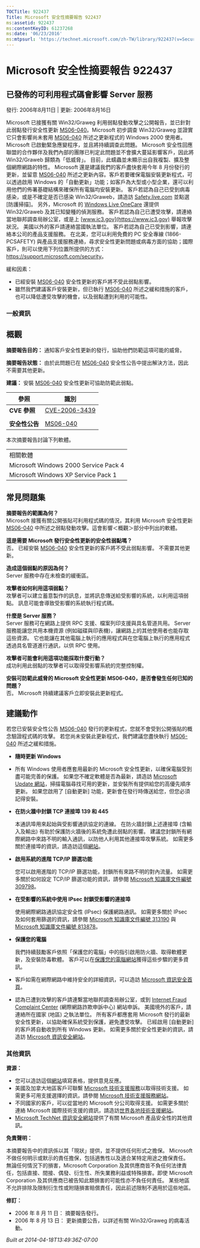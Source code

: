 ```yaml
---
TOCTitle: 922437
Title: Microsoft 安全性摘要報告 922437
ms:assetid: 922437
ms:contentKeyID: 61237268
ms:date: '06/23/2016'
ms:mtpsurl: 'https://technet.microsoft.com/zh-TW/library/922437(v=Security.10)'
---
```



Microsoft 安全性摘要報告 922437
===============================

已發佈的可利用程式碼會影響 Server 服務
--------------------------------------

發行: 2006年8月11日 | 更新: 2006年8月16日

Microsoft 已接獲有關 Win32/Graweg 利用弱點發動攻擊之公開報告，並已針對此弱點發行安全性更新 [MS06-040](https://technet.microsoft.com/security/bulletin/ms06-040)。Microsoft 初步調查 Win32/Graweg 並證實它只會影響尚未套用 [MS06-040](https://technet.microsoft.com/security/bulletin/ms06-040) 所述之更新程式的 Windows 2000 使用者。Microsoft 已啟動緊急應變程序，並且將持續調查此問題。
Microsoft 安全性回應聯盟的合作夥伴及我們內部的團隊已判定此問題並不會擴大蔓延影響客戶，因此將 Win32/Graweb 歸類為「低威脅」。 目前，此蠕蟲並未顯示出自我複製、擴及整個網際網路的特性。
Microsoft 還是建議我們的客戶盡快套用今年 8 月份發行的更新，並留意 [MS06-040](https://technet.microsoft.com/security/bulletin/ms06-040) 所述之更新內容。客戶若要確保電腦安裝更新程式，可以透過啟用 Windows 的「自動更新」功能；如客戶為大型或小型企業，還可以利用他們的佈署基礎結構來確保所有電腦均安裝更新。
客戶若認為自己已受到病毒感染，或是不確定是否已感染 Win32/Graweb，請造訪 [Safety.live.com](https://safety.live.com) 並點選 \[防護掃描\]。 另外，Microsoft 的 [Windows Live OneCare](https://www.windowsonecare.com/) 還提供 Win32/Graweb 及其已知變種的偵測服務。
客戶若認為自己已遭受攻擊，請連絡當地聯邦調查局辦公室，或是上 [www.ic3.gov](https://www.ic3.gov) 舉報攻擊狀況。 美國以外的客戶請連絡當國執法單位。
客戶若認為自己已受到影響，請連絡本公司的產品支援服務。 在北美，您可以利用免費的 PC 安全專線 (1866-PCSAFETY) 與產品支援服務連絡，尋求安全性更新問題或病毒方面的協助；國際客戶，則可以使用下列位置所提供的方式： <https://support.microsoft.com/security>。

緩和因素：

-   已經安裝 [MS06-040](https://technet.microsoft.com/security/bulletin/ms06-040) 安全性更新的客戶將不受此弱點影響。
-   雖然我們建議客戶安裝更新，但已執行 [MS06-040](https://technet.microsoft.com/security/bulletin/ms06-040) 所述之緩和措施的客戶，也可以降低遭受攻擊的機會，以及弱點遭到利用的可能性。

### 一般資訊

概觀
----


**摘要報告目的：**  通知客戶安全性更新的發行，協助他們防範這項可能的威脅。

**摘要報告狀態：**  由於此問題已在 [MS06-040](https://technet.microsoft.com/security/bulletin/ms06-040) 安全性公告中提出解決方法，因此不需要其他更新。

**建議：**  安裝 [MS06-040](https://technet.microsoft.com/security/bulletin/ms06-040) 安全性更新可協助防範此弱點。

| 參照           | 識別                                                                             |
|----------------|----------------------------------------------------------------------------------|
| **CVE 參照**   | [CVE-2006-3439](https://www.cve.mitre.org/cgi-bin/cvename.cgi?name=cve-2006-3439) |
|                |                                                                                  |
| **安全性公告** | [MS06-040](https://technet.microsoft.com/security/bulletin/ms06-040)              |

本次摘要報告討論下列軟體。

|                                       |
|---------------------------------------|
| 相關軟體                              |
| Microsoft Windows 2000 Service Pack 4 |
| Microsoft Windows XP Service Pack 1   |

常見問題集
----------


**摘要報告的範圍為何？**  
Microsoft 接獲有關公開張貼可利用程式碼的情況，其利用 Microsoft 安全性更新 [MS06-040](https://technet.microsoft.com/security/bulletin/ms06-040) 中所述之弱點發動攻擊。這會影響＜概觀＞部分中列出的軟體。

**這是需要 Microsoft 發行安全性更新的安全性弱點嗎？**  
否。 已經安裝 [MS06-040](https://technet.microsoft.com/security/bulletin/ms06-040) 安全性更新的客戶將不受此弱點影響。 不需要其他更新。

**造成這個弱點的原因為何？**  
Server 服務中存在未檢查的緩衝區。

**攻擊者如何利用這項弱點？**  
攻擊者可以建立蓄意製作的訊息，並將訊息傳送給受影響的系統，以利用這項弱點。 訊息可能會導致受影響的系統執行程式碼。

**什麼是 Server 服務？**  
Server 服務可在網路上提供 RPC 支援、檔案列印支援與具名管道共用。 Server 服務能讓您共用本機資源 (例如磁碟與印表機)，讓網路上的其他使用者也能存取這些資源。 它也能讓在其他電腦上執行的應用程式與在您電腦上執行的應用程式透過具名管道進行通訊，以供 RPC 使用。

**攻擊者可能會利用這項功能採取什麼行動？**  
成功利用此弱點的攻擊者可以取得受影響系統的完整控制權。

**安裝可防範此威脅的 Microsoft 安全性更新 MS06-040，是否會發生任何已知的問題？**  
否。 Microsoft 持續建議客戶立即安裝此更新程式。

建議動作
--------


若您已安裝安全性公告 [MS06-040](https://technet.microsoft.com/security/bulletin/ms06-040) 發行的更新程式，您就不會受到公開張貼的概念驗證程式碼的攻擊。 若您尚未安裝此更新程式，我們建議您盡快執行 [MS06-040](https://technet.microsoft.com/security/bulletin/ms06-040) 所述之緩和措施。

-   **隨時更新 Windows**
-   所有 Windows 使用者應套用最新的 Microsoft 安全性更新，以確保電腦受到盡可能完善的保護。 如果您不確定軟體是否為最新，請造訪 [Microsoft Update 網站](https://update.microsoft.com/microsoftupdate)，掃描電腦尋找可用的更新，並安裝所有提供給您的高優先順序更新。 如果您啟用了 \[自動更新\] 功能，更新會在發行時傳送給您，但您必須記得安裝。
-   **在防火牆中封鎖 TCP 連接埠 139 和 445**

    本通訊埠用來起始與受影響通訊協定的連線。 在防火牆封鎖上述連接埠 (含輸入及輸出) 有助於保護防火牆後的系統免遭此弱點的影響。 建議您封鎖所有網際網路中來路不明的輸入通訊，以防他人利用其他連接埠攻擊系統。 如需更多關於連接埠的資訊，請造訪這個[網站](https://go.microsoft.com/fwlink/?linkid=21312)。

-   **啟用系統的進階 TCP/IP 篩選功能**

    您可以啟用進階的 TCP/IP 篩選功能，封鎖所有來路不明的對內流量。 如需更多關於如何設定 TCP/IP 篩選功能的資訊，請參閱 [Microsoft 知識庫文件編號 309798](https://support.microsoft.com/kb/309798/zh-tw)。

-   **在受影響的系統中使用 IPsec 封鎖受影響的連接埠**

    使用網際網路通訊協定安全性 (IPsec) 保護網路通訊。 如需更多關於 IPsec 及如何套用篩選的資訊，請參閱 [Microsoft 知識庫文件編號 313190](https://support.microsoft.com/kb/313190/zh-tw) 與 [Microsoft 知識庫文件編號 813878](https://support.microsoft.com/kb/813878/zh-tw)。

-   **保護您的電腦**

    我們持續鼓勵客戶依照「保護您的電腦」中的指引啟用防火牆、取得軟體更新，及安裝防毒軟體。 客戶可以在[保護您的電腦網站](https://www.microsoft.com/taiwan/athome/security/protect/windowsxpsp2/default.mspx)獲得這些步驟的更多資訊。

-   客戶如需在網際網路中維持安全的詳細資訊，可以造訪 [Microsoft 資訊安全首頁](https://www.microsoft.com/taiwan/security)。
-   認為已遭到攻擊的客戶請連繫當地聯邦調查局辦公室，或到 [Internet Fraud Complaint Center](https://www.ifccfbi.gov/index.asp) (網際網路詐欺申訴中心) 網站申訴。 美國境外的客戶，請連絡所在國家 (地區) 之執法單位。
    所有客戶都應套用 Microsoft 發行的最新安全性更新，以協助確保系統受到保護，避免遭受攻擊。 已經啟用 \[自動更新\] 的客戶將自動收到所有 Windows 更新。 如需更多關於安全性更新的資訊，請造訪 [Microsoft 資訊安全網站](https://www.microsoft.com/taiwan/security/)。

### 其他資訊

**資源：** 

-   您可以造訪這個[網站](https://support.microsoft.com/common/survey.aspx?scid=sw;en;1257&amp;showpage=1&amp;ws=technet&amp;sd=tech)填寫表格，提供意見反應。
-   美國及加拿大地區客戶可聯繫 [Microsoft 技術支援服務](https://go.microsoft.com/fwlink/?linkid=21131)以取得技術支援。 如需更多可用支援選擇的資訊，請參閱 [Microsoft 技術支援服務網站](https://support.microsoft.com/)。
-   不同國家的客戶，可以從當地的 Microsoft 分公司取得支援。 如需更多關於連絡 Microsoft 國際技術支援的資訊，請造訪[世界各地技術支援網站](https://go.microsoft.com/fwlink/?linkid=21155)。
-   [Microsoft TechNet 資訊安全網站](https://www.microsoft.com/taiwan/technet/security/default.mspx)提供了有關 Microsoft 產品安全性的其他資訊。

**免責聲明：** 

本摘要報告中的資訊係以其「現狀」提供，並不提供任何形式之擔保。 Microsoft 不做任何明示或默示的責任擔保，包括適售性以及適合某特定用途之擔保責任。 無論任何情況下的損害，Microsoft Corporation 及其供應商皆不負任何法律責任，包括直接、間接、偶發、衍生性、所失業務利益或特殊損害。即使 Microsoft Corporation 及其供應商已被告知此類損害的可能性亦不負任何責任。 某些地區不允許排除及限制衍生性或附隨損害賠償責任，因此前述限制不適用於這些地區。

**修訂：** 

-   2006 年 8 月 11 日： 摘要報告發行。
-   2006 年 8 月 13 日： 更新摘要公告，以詳述有關 Win32/Graweg 的病毒活動。

*Built at 2014-04-18T13:49:36Z-07:00*
